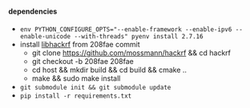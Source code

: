 #### dependencies
- `env PYTHON_CONFIGURE_OPTS="--enable-framework --enable-ipv6 --enable-unicode --with-threads" pyenv install 2.7.16`
- install [libhackrf](https://github.com/mossmann/hackrf/tree/master/host) from 208fae commit
  - git clone https://github.com/mossmann/hackrf && cd hackrf
  - git checkout -b 208fae 208fae
  - cd host && mkdir build && cd build && cmake ..
  - make && sudo make install
- `git submodule init && git submodule update`
- `pip install -r requirements.txt`

